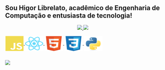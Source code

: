 ## Sou Higor Librelato, acadêmico de Engenharia de Computação e entusiasta de tecnologia!
<div align="center">
  <a href="https://github.com/HigorRL">
  <img height="180em" src="https://github-readme-stats.vercel.app/api?username=HigorRL&show_icons=true&theme=dark&include_all_commits=true&count_private=true"/>
  <img height="180em" src="https://github-readme-stats.vercel.app/api/top-langs/?username=HigorRL&layout=compact&langs_count=7&theme=dark"/>
</div>
<div style="display: inline_block"><br>
  <img align="center" alt="Higor-Js" height="50" width="60" src="https://raw.githubusercontent.com/devicons/devicon/master/icons/javascript/javascript-plain.svg">
  <img align="center" alt="Higor-Js" height="50" width="60" src="https://github.com/devicons/devicon/blob/master/icons/react/react-original.svg">
  <img align="center" alt="Higor-HTML" height="50" width="60" src="https://raw.githubusercontent.com/devicons/devicon/master/icons/html5/html5-original.svg">
  <img align="center" alt="Higor-CSS" height="50" width="60" src="https://raw.githubusercontent.com/devicons/devicon/master/icons/css3/css3-original.svg">
  <img align="center" alt="Higor-Python" height="50" width="60" src="https://raw.githubusercontent.com/devicons/devicon/master/icons/python/python-original.svg">
</div>
  
  ##
  
<a href="https://instagram.com/ohigorlibrelato" target="_blank"><img src="https://img.shields.io/badge/-Instagram-%23E4405F?style=for-the-badge&logo=instagram&logoColor=white" target="_blank"></a>
